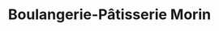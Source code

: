 ---
title: "Boulangerie-Pâtisserie Morin"
url: /regnie-durette/boulangerie-patisserie-morin/
shop: Bäckerei
---